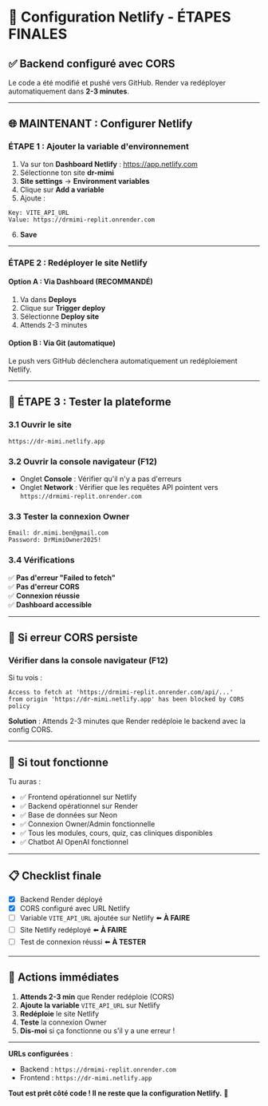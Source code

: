 # 🎯 Configuration Netlify - ÉTAPES FINALES

## ✅ **Backend configuré avec CORS**

Le code a été modifié et pushé vers GitHub. Render va redéployer automatiquement dans **2-3 minutes**.

---

## 🌐 **MAINTENANT : Configurer Netlify**

### **ÉTAPE 1 : Ajouter la variable d'environnement**

1. Va sur ton **Dashboard Netlify** : https://app.netlify.com
2. Sélectionne ton site **dr-mimi**
3. **Site settings** → **Environment variables**
4. Clique sur **Add a variable**
5. Ajoute :

```
Key: VITE_API_URL
Value: https://drmimi-replit.onrender.com
```

6. **Save**

---

### **ÉTAPE 2 : Redéployer le site Netlify**

#### Option A : Via Dashboard (RECOMMANDÉ)
1. Va dans **Deploys**
2. Clique sur **Trigger deploy**
3. Sélectionne **Deploy site**
4. Attends 2-3 minutes

#### Option B : Via Git (automatique)
Le push vers GitHub déclenchera automatiquement un redéploiement Netlify.

---

## 🧪 **ÉTAPE 3 : Tester la plateforme**

### 3.1 Ouvrir le site
```
https://dr-mimi.netlify.app
```

### 3.2 Ouvrir la console navigateur (F12)

- Onglet **Console** : Vérifier qu'il n'y a pas d'erreurs
- Onglet **Network** : Vérifier que les requêtes API pointent vers `https://drmimi-replit.onrender.com`

### 3.3 Tester la connexion Owner

```
Email: dr.mimi.ben@gmail.com
Password: DrMimiOwner2025!
```

### 3.4 Vérifications

✅ **Pas d'erreur "Failed to fetch"**  
✅ **Pas d'erreur CORS**  
✅ **Connexion réussie**  
✅ **Dashboard accessible**

---

## 🐛 **Si erreur CORS persiste**

### Vérifier dans la console navigateur (F12)

Si tu vois :
```
Access to fetch at 'https://drmimi-replit.onrender.com/api/...' 
from origin 'https://dr-mimi.netlify.app' has been blocked by CORS policy
```

**Solution** : Attends 2-3 minutes que Render redéploie le backend avec la config CORS.

---

## 🎉 **Si tout fonctionne**

Tu auras :
- ✅ Frontend opérationnel sur Netlify
- ✅ Backend opérationnel sur Render
- ✅ Base de données sur Neon
- ✅ Connexion Owner/Admin fonctionnelle
- ✅ Tous les modules, cours, quiz, cas cliniques disponibles
- ✅ Chatbot AI OpenAI fonctionnel

---

## 📋 **Checklist finale**

- [x] Backend Render déployé
- [x] CORS configuré avec URL Netlify
- [ ] Variable `VITE_API_URL` ajoutée sur Netlify ⬅️ **À FAIRE**
- [ ] Site Netlify redéployé ⬅️ **À FAIRE**
- [ ] Test de connexion réussi ⬅️ **À TESTER**

---

## 🚀 **Actions immédiates**

1. **Attends 2-3 min** que Render redéploie (CORS)
2. **Ajoute la variable** `VITE_API_URL` sur Netlify
3. **Redéploie** le site Netlify
4. **Teste** la connexion Owner
5. **Dis-moi** si ça fonctionne ou s'il y a une erreur !

---

**URLs configurées** :
- Backend : `https://drmimi-replit.onrender.com`
- Frontend : `https://dr-mimi.netlify.app`

**Tout est prêt côté code ! Il ne reste que la configuration Netlify.** 🎯
